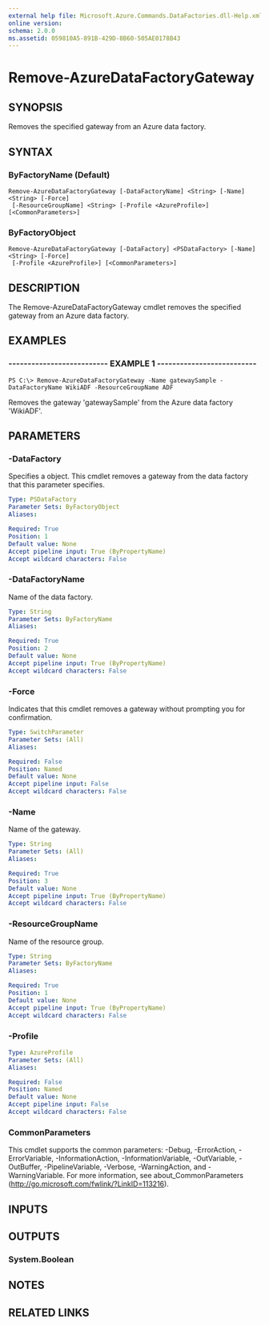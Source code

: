 ```yaml
---
external help file: Microsoft.Azure.Commands.DataFactories.dll-Help.xml
online version: 
schema: 2.0.0
ms.assetid: 059810A5-891B-429D-8B60-505AE0178B43
---
```


# Remove-AzureDataFactoryGateway

## SYNOPSIS
Removes the specified gateway from an Azure data factory.

## SYNTAX

### ByFactoryName (Default)
```
Remove-AzureDataFactoryGateway [-DataFactoryName] <String> [-Name] <String> [-Force]
 [-ResourceGroupName] <String> [-Profile <AzureProfile>] [<CommonParameters>]
```

### ByFactoryObject
```
Remove-AzureDataFactoryGateway [-DataFactory] <PSDataFactory> [-Name] <String> [-Force]
 [-Profile <AzureProfile>] [<CommonParameters>]
```

## DESCRIPTION
The Remove-AzureDataFactoryGateway cmdlet removes the specified gateway from an Azure data factory.

## EXAMPLES

### -------------------------- EXAMPLE 1 --------------------------
```
PS C:\> Remove-AzureDataFactoryGateway -Name gatewaySample -DataFactoryName WikiADF -ResourceGroupName ADF
```

Removes the gateway 'gatewaySample' from the Azure data factory 'WikiADF'.

## PARAMETERS

### -DataFactory
Specifies a  object.
This cmdlet removes a gateway from the data factory that this parameter specifies.

```yaml
Type: PSDataFactory
Parameter Sets: ByFactoryObject
Aliases: 

Required: True
Position: 1
Default value: None
Accept pipeline input: True (ByPropertyName)
Accept wildcard characters: False
```

### -DataFactoryName
Name of the data factory.

```yaml
Type: String
Parameter Sets: ByFactoryName
Aliases: 

Required: True
Position: 2
Default value: None
Accept pipeline input: True (ByPropertyName)
Accept wildcard characters: False
```

### -Force
Indicates that this cmdlet removes a gateway without prompting you for confirmation.

```yaml
Type: SwitchParameter
Parameter Sets: (All)
Aliases: 

Required: False
Position: Named
Default value: None
Accept pipeline input: False
Accept wildcard characters: False
```

### -Name
Name of the gateway.

```yaml
Type: String
Parameter Sets: (All)
Aliases: 

Required: True
Position: 3
Default value: None
Accept pipeline input: True (ByPropertyName)
Accept wildcard characters: False
```

### -ResourceGroupName
Name of the resource group.

```yaml
Type: String
Parameter Sets: ByFactoryName
Aliases: 

Required: True
Position: 1
Default value: None
Accept pipeline input: True (ByPropertyName)
Accept wildcard characters: False
```

### -Profile

```yaml
Type: AzureProfile
Parameter Sets: (All)
Aliases: 

Required: False
Position: Named
Default value: None
Accept pipeline input: False
Accept wildcard characters: False
```

### CommonParameters
This cmdlet supports the common parameters: -Debug, -ErrorAction, -ErrorVariable, -InformationAction, -InformationVariable, -OutVariable, -OutBuffer, -PipelineVariable, -Verbose, -WarningAction, and -WarningVariable. For more information, see about_CommonParameters (http://go.microsoft.com/fwlink/?LinkID=113216).

## INPUTS

## OUTPUTS

### System.Boolean

## NOTES

## RELATED LINKS


